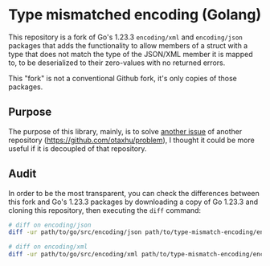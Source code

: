 # Type mismatched encoding (Golang)

This repository is a fork of Go's 1.23.3 `encoding/xml` and `encoding/json` packages that adds the functionality to allow members of a struct with a type that does not match the type of the JSON/XML member it is mapped to, to be deserialized to their zero-values with no returned errors.

This "fork" is not a conventional Github fork, it's only copies of those packages.

## Purpose

The purpose of this library, mainly, is to solve [another issue](https://github.com/otaxhu/problem/issues/14) of another repository (https://github.com/otaxhu/problem), I thought it could be more useful if it is decoupled of that repository.

## Audit

In order to be the most transparent, you can check the differences between this fork and Go's 1.23.3 packages by downloading a copy of Go 1.23.3 and cloning this repository, then executing the `diff` command:

```sh
# diff on encoding/json
diff -ur path/to/go/src/encoding/json path/to/type-mismatch-encoding/encoding/json

# diff on encoding/xml
diff -ur path/to/go/src/encoding/xml path/to/type-mismatch-encoding/encoding/xml
```
